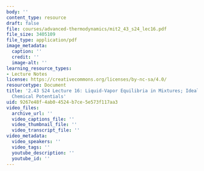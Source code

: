 ```yaml
---
body: ''
content_type: resource
draft: false
file: courses/advanced-thermodynamics/mit2_43_s24_lec16.pdf
file_size: 3405109
file_type: application/pdf
image_metadata:
  caption: ''
  credit: ''
  image-alt: ''
learning_resource_types:
- Lecture Notes
license: https://creativecommons.org/licenses/by-nc-sa/4.0/
resourcetype: Document
title: '2.43 S24 Lecture 16: Liquid-Vapor Equilibria in Mixtures; Ideal and Excess
  Chemical Potentials'
uid: 9267e48f-4ab0-4524-b7ce-5e573f117aa3
video_files:
  archive_url: ''
  video_captions_file: ''
  video_thumbnail_file: ''
  video_transcript_file: ''
video_metadata:
  video_speakers: ''
  video_tags: ''
  youtube_description: ''
  youtube_id: ''
---
```

